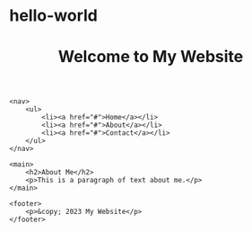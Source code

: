 # hello-world
<!DOCTYPE html> <!-- Document type declaration -->
<html>
<head>
    <meta charset="UTF-8"> <!-- Character encoding declaration -->
    <title>My First Web Page</title> <!-- Page title displayed in the browser tab -->
</head>
<body>
    <header>
        <h1>Welcome to My Website</h1>
    </header>
    
    <nav>
        <ul>
            <li><a href="#">Home</a></li>
            <li><a href="#">About</a></li>
            <li><a href="#">Contact</a></li>
        </ul>
    </nav>
    
    <main>
        <h2>About Me</h2>
        <p>This is a paragraph of text about me.</p>
    </main>
    
    <footer>
        <p>&copy; 2023 My Website</p>
    </footer>
</body>
</html>

